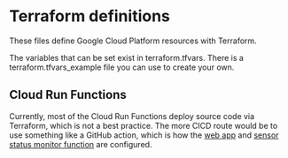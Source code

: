 # Terraform definitions

These files define Google Cloud Platform resources with Terraform.

The variables that can be set exist in terraform.tfvars.  There is a terraform.tfvars_example file you can use to create your own.

## Cloud Run Functions

Currently, most of the Cloud Run Functions deploy source code via Terraform, which is not a best practice.  The more CICD route would be to use something like a GitHub action, which is how the [web app](/.github/workflows/deploy_webapp.yml) and [sensor status monitor function](/.github/workflows/deploy_sensor_monitor.yml) are configured.
